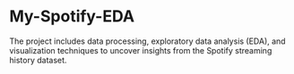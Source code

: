 # My-Spotify-EDA
The project includes data processing, exploratory data analysis (EDA), and visualization techniques to uncover insights from the Spotify streaming history dataset.
